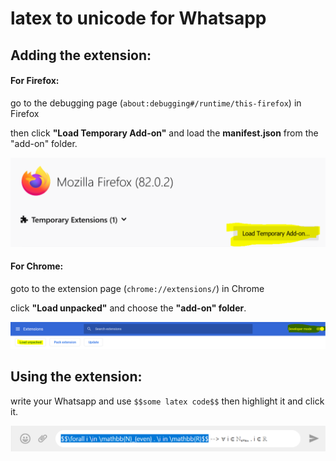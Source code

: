 # latex to unicode for Whatsapp

## Adding the extension:

#### For Firefox:

go to the debugging page (`about:debugging#/runtime/this-firefox`) in Firefox

then click **"Load Temporary Add-on"** and load the **manifest.json** from the "add-on" folder.

![fire fox addon](https://github.com/giladmoav/latex-unicode/blob/master/readme%20images/firefox%20load%20add%20on.PNG?raw=true)

#### For Chrome:

goto to the extension page (`chrome://extensions/`) in Chrome

click **"Load unpacked"** and choose the **"add-on" folder**.

![chrome addon](https://github.com/giladmoav/latex-unicode/blob/master/readme%20images/chrome%20load%20add%20on.PNG?raw=true)



## Using the extension:


write your Whatsapp and use `$$some latex code$$` then highlight it and click it.


![an example](https://github.com/giladmoav/latex-unicode/blob/master/readme%20images/example.PNG?raw=true)
